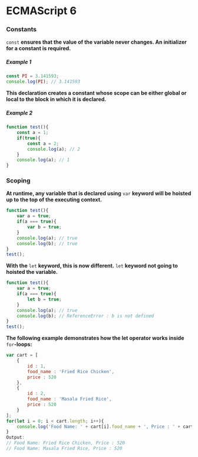 # ECMAScript 6
### Constants

`const` **ensures that the value of the variable never changes. An initializer for a constant is required.**
##### Example 1

```JavaScript
const PI = 3.141593;
console.log(PI); // 3.141593
```
**This declaration creates a constant whose scope can be either global or local to the block in which it is declared.**
##### Example 2

```JavaScript
function test(){
	const a = 1;
	if(true){
		const a = 2;
		console.log(a); // 2
	}
	console.log(a); // 1
}
```
### Scoping
**At runtime, any variable that is declared using** `var` **keyword will be hoisted up to the top of the executing context.**

```JavaScript
function test(){
	var a = true;
	if(a === true){
		var b = true;
	}
	console.log(a); // true
	console.log(b); // true
}
test();
```
**With the** `let` **keyword, this is now different.** `let` **keyword not going to hoisted the variable.**
```JavaScript
function test(){
	var a = true;
	if(a === true){
		let b = true;
	}
	console.log(a); // true
	console.log(b); // ReferenceError : b is not defined
}
test();
```
**The following example demonstrates how the let operator works inside** `for`**-loops:**
```JavaScript
var cart = [
    {
		id : 1,
		food_name : 'Fried Rice Chicken',
		price : 520
	},
	{
		id : 2,
		food_name : 'Masala Fried Rice',
		price : 520
	}
];
for(let i = 0; i < cart.length; i++){
	console.log('Food Name: ' + cart[i].food_name + ', Price : ' + cart[i].price);
}
Output:
// Food Name: Fried Rice Chicken, Price : 520
// Food Name: Masala Fried Rice, Price : 520
```
